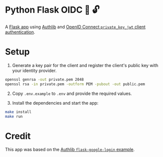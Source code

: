 # Python Flask OIDC :key: :unlock:
A [Flask app](https://github.com/pallets/flask/) using [Authlib](https://github.com/lepture/authlib) and [OpenID Connect `private_key_jwt` client authentication](https://openid.net/specs/openid-connect-core-1_0.html#ClientAuthentication).

# Setup
1. Generate a key pair for the client and register the client's public key with your identity provider.
```sh
openssl genrsa -out private.pem 2048
openssl rsa -in private.pem -outform PEM -pubout -out public.pem
```

2. Copy `.env.example` to `.env` and provide the required values.

3. Install the dependencies and start the app:
```sh
make install
make run
```

# Credit
This app was based on the [Authlib `flask-google-login` example](https://github.com/authlib/demo-oauth-client/tree/master/flask-google-login).